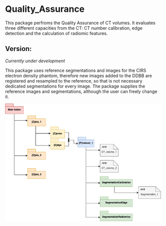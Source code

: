 # Quality_Assurance

This package perfroms the Quality Assurance of CT volumes. It evaluates three different capacities from the CT: CT number calibration, edge detection and the calculation of radiomic features.

## Version:
_Currently under development_

This package uses reference segmentations and images for the CIRS electron density phantom, therefore new images added to the DDBB are registered and resampled to the reference, so that is not necessary dedicated segmentations for every image. The package supplies the reference images and segmentations, although the user can freely change it. 

![DDBB structure](images/ddbb_diagram.png)
